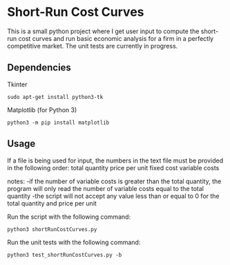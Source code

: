 # Short-Run Cost Curves
This is a small python project where I get user input to compute the short-run cost curves and run basic economic analysis for a firm in a perfectly competitive market. The unit tests are currently in progress.

## Dependencies
Tkinter
```
sudo apt-get install python3-tk
```

Matplotlib (for Python 3)
```
python3 -m pip install matplotlib
```

## Usage
If a file is being used for input, the numbers in the text file must be provided in the following order:
total quantity
price per unit
fixed cost
variable costs

notes: 
    -if the number of variable costs is greater than the total quantity, the program will only read the number of variable costs equal to the total quantity 
    -the script will not accept any value less than or equal to 0 for the total quantity and price per unit

Run the script with the following command:
```
python3 shortRunCostCurves.py
```

Run the unit tests with the following command:
```
python3 test_shortRunCostCurves.py -b
```
